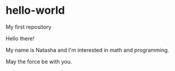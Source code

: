 # hello-world
My first repository

Hello there!

My name is Natasha and I'm interested in math and programming.

May the force be with you.
